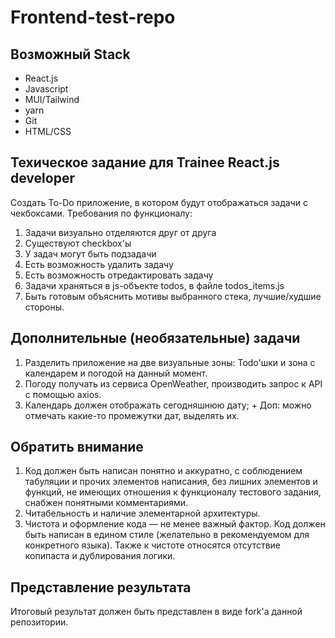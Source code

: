 # Frontend-test-repo


## Возможный Stack
- React.js
- Javascript
- MUI/Tailwind
- yarn
- Git
- HTML/CSS

## Техическое задание для Trainee React.js developer

Создать To-Do приложение, в котором будут отображаться задачи с чекбоксами.
Требования по функционалу:
1. Задачи визуально отделяются друг от друга
2. Существуют checkbox'ы
3. У задач могут быть подзадачи
4. Есть возможность удалить задачу
5. Есть возможность отредактировать задачу
6. Задачи храняться в js-объекте todos, в файле todos_items.js
7. Быть готовым объяснить мотивы выбранного стека, лучшие/худшие стороны.

## Дополнительные (необязательные) задачи

1. Разделить приложение на две визуальные зоны: Todo'шки и зона с календарем и погодой на данный момент.
2. Погоду получать из сервиса OpenWeather, производить запрос к API с помощью axios.
3. Календарь должен отображать сегодняшнюю дату; + Доп: можно отмечать какие-то промежутки дат, выделять их.

## Обратить внимание
1. Код должен быть написан понятно и аккуратно, с соблюдением табуляции и прочих элементов написания, без лишних элементов и функций, не имеющих отношения к функционалу тестового задания, снабжен понятными комментариями.
2. Читабельность и наличие элементарной архитектуры.
3. Чистота и оформление кода — не менее важный фактор. Код должен быть написан в едином стиле (желательно в рекомендуемом для конкретного языка). Также к чистоте относятся отсутствие копипаста и дублирования логики.

## Представление результата
Итоговый результат должен быть представлен в виде fork'а данной репозитории.
